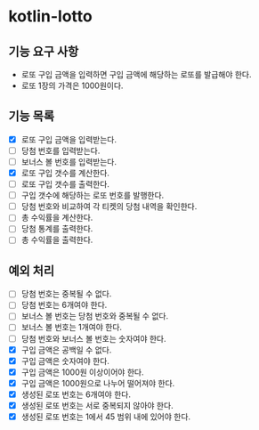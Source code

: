 # kotlin-lotto

## 기능 요구 사항
- 로또 구입 금액을 입력하면 구입 금액에 해당하는 로또를 발급해야 한다.
- 로또 1장의 가격은 1000원이다.

## 기능 목록
- [x] 로또 구입 금액을 입력받는다.
- [ ] 당첨 번호를 입력받는다.
- [ ] 보너스 볼 번호를 입력받는다.
- [x] 로또 구입 갯수를 계산한다.
- [ ] 로또 구입 갯수를 출력한다.
- [ ] 구입 갯수에 해당하는 로또 번호를 발행한다.
- [ ] 당첨 번호와 비교하여 각 티켓의 당첨 내역을 확인한다.
- [ ] 총 수익률을 계산한다.
- [ ] 당첨 통계를 출력한다.
- [ ] 총 수익률을 출력한다.

## 예외 처리
- [ ] 당첨 번호는 중복될 수 없다.
- [ ] 당첨 번호는 6개여야 한다.
- [ ] 보너스 볼 번호는 당첨 번호와 중복될 수 없다.
- [ ] 보너스 볼 번호는 1개여야 한다.
- [ ] 당첨 번호와 보너스 볼 번호는 숫자여야 한다.
- [x] 구입 금액은 공백일 수 없다.
- [x] 구입 금액은 숫자여야 한다.
- [x] 구입 금액은 1000원 이상이어야 한다.
- [x] 구입 금액은 1000원으로 나누어 떨어져야 한다.
- [x] 생성된 로또 번호는 6개여야 한다.
- [x] 생성된 로또 번호는 서로 중복되지 않아야 한다.
- [x] 생성된 로또 번호는 1에서 45 범위 내에 있어야 한다.
